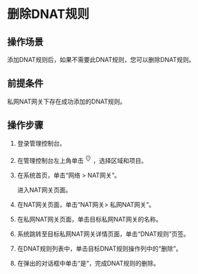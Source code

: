 # 删除DNAT规则<a name="nat_privatednat_0004"></a>

## 操作场景<a name="section44788855152716"></a>

添加DNAT规则后，如果不需要此DNAT规则，您可以删除DNAT规则。

## 前提条件<a name="section45365749152921"></a>

私网NAT网关下存在成功添加的DNAT规则。

## 操作步骤<a name="section30069985153038"></a>

1.  登录管理控制台。
2.  在管理控制台左上角单击![](figures/icon-region.png)，选择区域和项目。
3.  在系统首页，单击“网络  \> NAT网关”。

    进入NAT网关页面。

4.  在NAT网关页面，单击“NAT网关\> 私网NAT网关”。

1.  在私网NAT网关页面，单击目标私网NAT网关的名称。
2.  系统跳转至目标私网NAT网关详情页面，单击“DNAT规则”页签。

1.  在DNAT规则列表中，单击目标DNAT规则操作列中的“删除”。
2.  在弹出的对话框中单击“是”，完成DNAT规则的删除。

